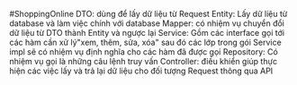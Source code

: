 #ShoppingOnline
DTO: dùng để lấy dữ liệu từ Request
Entity: Lấy dữ liệu từ database và làm việc chính với database
Mapper: có nhiệm vụ chuyển đổi dữ liệu từ DTO thành Entity và ngược lại
Service: Gồm các interface gọi tới các hàm cần xử lý"xem, thêm, sửa, xóa" sau đó các lớp trong gói Service impl sẽ có nhiệm vụ định nghĩa cho các hàm đã được gọi
Repository: Có nhiệm vụ gọi là những câu lệnh truy vấn 
Controller: điều khiển giúp thực hiện các việc lấy và trả lại dữ liệu cho đối tượng Request thông qua API
